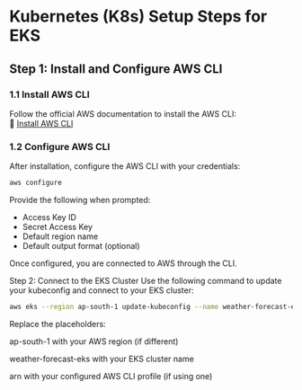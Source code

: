 # Kubernetes (K8s) Setup Steps for EKS

## Step 1: Install and Configure AWS CLI

### 1.1 Install AWS CLI

Follow the official AWS documentation to install the AWS CLI:  
🔗 [Install AWS CLI](https://docs.aws.amazon.com/cli/latest/userguide/getting-started-install.html)

### 1.2 Configure AWS CLI

After installation, configure the AWS CLI with your credentials:

```bash
aws configure
```

Provide the following when prompted:

- Access Key ID
- Secret Access Key
- Default region name
- Default output format (optional)

Once configured, you are connected to AWS through the CLI.

Step 2: Connect to the EKS Cluster
Use the following command to update your kubeconfig and connect to your EKS cluster:

```bash
aws eks --region ap-south-1 update-kubeconfig --name weather-forecast-eks --profile arn
```

Replace the placeholders:

ap-south-1 with your AWS region (if different)

weather-forecast-eks with your EKS cluster name

arn with your configured AWS CLI profile (if using one)
